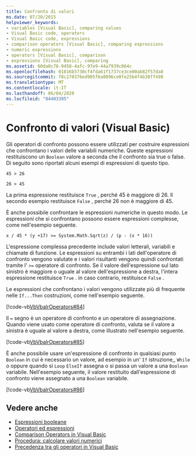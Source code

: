 ```yaml
---
title: Confronto di valori
ms.date: 07/20/2015
helpviewer_keywords:
- variables [Visual Basic], comparing values
- Visual Basic code, operators
- Visual Basic code, expressions
- comparison operators [Visual Basic], comparing expressions
- numeric expressions
- operators [Visual Basic], comparison
- expressions [Visual Basic], comparing
ms.assetid: 60da0c76-9458-4afc-97e9-44a7939c064c
ms.openlocfilehash: 01816b5730cf4fda61f1737ce3ce00ab82f57da8
ms.sourcegitcommit: f8c270376ed905f6a8896ce0fe25b4f4b38ff498
ms.translationtype: MT
ms.contentlocale: it-IT
ms.lasthandoff: 06/04/2020
ms.locfileid: "84403395"
---
```

# <a name="value-comparisons-visual-basic"></a>Confronto di valori (Visual Basic)
Gli operatori di confronto possono essere utilizzati per costruire espressioni che confrontano i valori delle variabili numeriche. Queste espressioni restituiscono un `Boolean` valore a seconda che il confronto sia true o false. Di seguito sono riportati alcuni esempi di espressioni di questo tipo.  
  
 `45 > 26`  
  
 `26 > 45`  
  
 La prima espressione restituisce `True` , perché 45 è maggiore di 26. Il secondo esempio restituisce `False` , perché 26 non è maggiore di 45.  
  
 È anche possibile confrontare le espressioni numeriche in questo modo. Le espressioni che si confrontano possono essere espressioni complesse, come nell'esempio seguente.  
  
 `x / 45 * (y +17) >= System.Math.Sqrt(z) / (p - (x * 16))`  
  
 L'espressione complessa precedente include valori letterali, variabili e chiamate di funzione. Le espressioni su entrambi i lati dell'operatore di confronto vengono valutate e i valori risultanti vengono quindi confrontati tramite l' `>=` operatore di confronto. Se il valore dell'espressione sul lato sinistro è maggiore o uguale al valore dell'espressione a destra, l'intera espressione restituisce `True` . in caso contrario, restituisce `False` .  
  
 Le espressioni che confrontano i valori vengono utilizzate più di frequente nelle `If...Then` costruzioni, come nell'esempio seguente.  
  
 [!code-vb[VbVbalrOperators#84](~/samples/snippets/visualbasic/VS_Snippets_VBCSharp/VbVbalrOperators/VB/Class1.vb#84)]  
  
 Il `=` segno è un operatore di confronto e un operatore di assegnazione. Quando viene usato come operatore di confronto, valuta se il valore a sinistra è uguale al valore a destra, come illustrato nell'esempio seguente.  
  
 [!code-vb[VbVbalrOperators#85](~/samples/snippets/visualbasic/VS_Snippets_VBCSharp/VbVbalrOperators/VB/Class1.vb#85)]  
  
 È anche possibile usare un'espressione di confronto in qualsiasi punto `Boolean` in cui è necessario un valore, ad esempio in un' `If` istruzione,, `While` o oppure quando si `Loop` `ElseIf` assegna o si passa un valore a una `Boolean` variabile. Nell'esempio seguente, il valore restituito dall'espressione di confronto viene assegnato a una `Boolean` variabile.  
  
 [!code-vb[VbVbalrOperators#86](~/samples/snippets/visualbasic/VS_Snippets_VBCSharp/VbVbalrOperators/VB/Class1.vb#86)]  
  
## <a name="see-also"></a>Vedere anche

- [Espressioni booleane](boolean-expressions.md)
- [Operatori ed espressioni](index.md)
- [Comparison Operators in Visual Basic](comparison-operators.md)
- [Procedura: calcolare valori numerici](how-to-calculate-numeric-values.md)
- [Precedenza tra gli operatori in Visual Basic](../../../language-reference/operators/operator-precedence.md)
